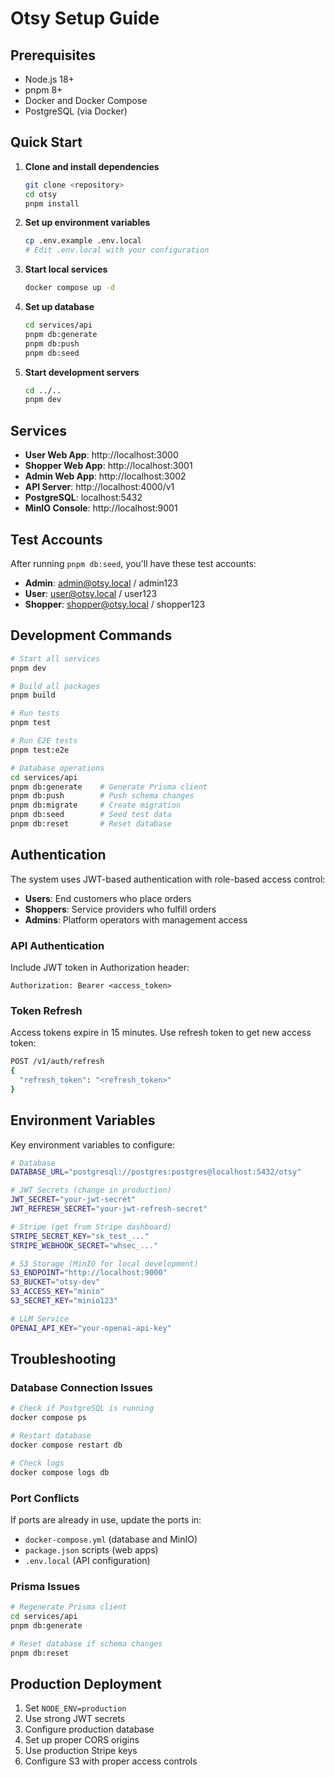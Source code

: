 # Otsy Setup Guide

## Prerequisites

- Node.js 18+
- pnpm 8+
- Docker and Docker Compose
- PostgreSQL (via Docker)

## Quick Start

1. **Clone and install dependencies**
   ```bash
   git clone <repository>
   cd otsy
   pnpm install
   ```

2. **Set up environment variables**
   ```bash
   cp .env.example .env.local
   # Edit .env.local with your configuration
   ```

3. **Start local services**
   ```bash
   docker compose up -d
   ```

4. **Set up database**
   ```bash
   cd services/api
   pnpm db:generate
   pnpm db:push
   pnpm db:seed
   ```

5. **Start development servers**
   ```bash
   cd ../..
   pnpm dev
   ```

## Services

- **User Web App**: http://localhost:3000
- **Shopper Web App**: http://localhost:3001
- **Admin Web App**: http://localhost:3002
- **API Server**: http://localhost:4000/v1
- **PostgreSQL**: localhost:5432
- **MinIO Console**: http://localhost:9001

## Test Accounts

After running `pnpm db:seed`, you'll have these test accounts:

- **Admin**: admin@otsy.local / admin123
- **User**: user@otsy.local / user123
- **Shopper**: shopper@otsy.local / shopper123

## Development Commands

```bash
# Start all services
pnpm dev

# Build all packages
pnpm build

# Run tests
pnpm test

# Run E2E tests
pnpm test:e2e

# Database operations
cd services/api
pnpm db:generate    # Generate Prisma client
pnpm db:push        # Push schema changes
pnpm db:migrate     # Create migration
pnpm db:seed        # Seed test data
pnpm db:reset       # Reset database
```

## Authentication

The system uses JWT-based authentication with role-based access control:

- **Users**: End customers who place orders
- **Shoppers**: Service providers who fulfill orders
- **Admins**: Platform operators with management access

### API Authentication

Include JWT token in Authorization header:
```
Authorization: Bearer <access_token>
```

### Token Refresh

Access tokens expire in 15 minutes. Use refresh token to get new access token:
```bash
POST /v1/auth/refresh
{
  "refresh_token": "<refresh_token>"
}
```

## Environment Variables

Key environment variables to configure:

```bash
# Database
DATABASE_URL="postgresql://postgres:postgres@localhost:5432/otsy"

# JWT Secrets (change in production)
JWT_SECRET="your-jwt-secret"
JWT_REFRESH_SECRET="your-jwt-refresh-secret"

# Stripe (get from Stripe dashboard)
STRIPE_SECRET_KEY="sk_test_..."
STRIPE_WEBHOOK_SECRET="whsec_..."

# S3 Storage (MinIO for local development)
S3_ENDPOINT="http://localhost:9000"
S3_BUCKET="otsy-dev"
S3_ACCESS_KEY="minio"
S3_SECRET_KEY="minio123"

# LLM Service
OPENAI_API_KEY="your-openai-api-key"
```

## Troubleshooting

### Database Connection Issues
```bash
# Check if PostgreSQL is running
docker compose ps

# Restart database
docker compose restart db

# Check logs
docker compose logs db
```

### Port Conflicts
If ports are already in use, update the ports in:
- `docker-compose.yml` (database and MinIO)
- `package.json` scripts (web apps)
- `.env.local` (API configuration)

### Prisma Issues
```bash
# Regenerate Prisma client
cd services/api
pnpm db:generate

# Reset database if schema changes
pnpm db:reset
```

## Production Deployment

1. Set `NODE_ENV=production`
2. Use strong JWT secrets
3. Configure production database
4. Set up proper CORS origins
5. Use production Stripe keys
6. Configure S3 with proper access controls